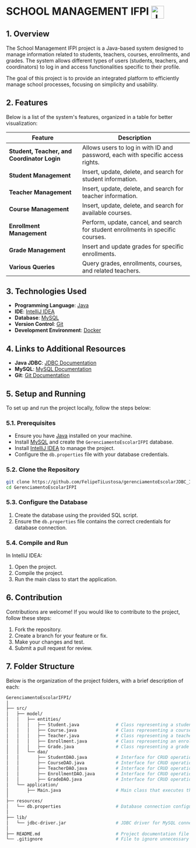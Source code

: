 # SCHOOL MANAGEMENT IFPI <img src="https://skillicons.dev/icons?i=java" alt="Java Icon" style="vertical-align: middle; height: 35px;"/>

## 1. Overview

The School Management IFPI project is a Java-based system designed to manage information related to students, teachers, courses, enrollments, and grades. The system allows different types of users (students, teachers, and coordinators) to log in and access functionalities specific to their profile.

The goal of this project is to provide an integrated platform to efficiently manage school processes, focusing on simplicity and usability.

## 2. Features

Below is a list of the system's features, organized in a table for better visualization:

| Feature                                    | Description                                                                                       |
|--------------------------------------------|---------------------------------------------------------------------------------------------------|
| **Student, Teacher, and Coordinator Login**| Allows users to log in with ID and password, each with specific access rights.                   |
| **Student Management**                    | Insert, update, delete, and search for student information.                                      |
| **Teacher Management**                    | Insert, update, delete, and search for teacher information.                                      |
| **Course Management**                     | Insert, update, delete, and search for available courses.                                        |
| **Enrollment Management**                 | Perform, update, cancel, and search for student enrollments in specific courses.                 |
| **Grade Management**                      | Insert and update grades for specific enrollments.                                                |
| **Various Queries**                       | Query grades, enrollments, courses, and related teachers.                                         |

## 3. Technologies Used

- **Programming Language**: [Java](https://www.java.com/)
- **IDE**: [IntelliJ IDEA](https://www.jetbrains.com/idea/)
- **Database**: [MySQL](https://www.mysql.com/)
- **Version Control**: [Git](https://git-scm.com/)
- **Development Environment**: [Docker](https://www.docker.com/)

## 4. Links to Additional Resources

- **Java JDBC**: [JDBC Documentation](https://docs.oracle.com/javase/tutorial/jdbc/)
- **MySQL**: [MySQL Documentation](https://dev.mysql.com/doc/)
- **Git**: [Git Documentation](https://git-scm.com/doc)

## 5. Setup and Running

To set up and run the project locally, follow the steps below:

### 5.1. Prerequisites

- Ensure you have [Java](https://www.java.com/) installed on your machine.
- Install [MySQL](https://www.mysql.com/) and create the `GerenciamentoEscolarIFPI` database.
- Install [IntelliJ IDEA](https://www.jetbrains.com/idea/) to manage the project.
- Configure the `db.properties` file with your database credentials.

### 5.2. Clone the Repository

```bash
git clone https://github.com/FelipeTiLustosa/gerenciamentoEscolarJDBC_IFPI.git
cd GerenciamentoEscolarIFPI
```
### 5.3. Configure the Database

1. Create the database using the provided SQL script.
2. Ensure the `db.properties` file contains the correct credentials for database connection.

### 5.4. Compile and Run

In IntelliJ IDEA:

1. Open the project.
2. Compile the project.
3. Run the main class to start the application.
## 6. Contribution

Contributions are welcome! If you would like to contribute to the project, follow these steps:

1. Fork the repository.
2. Create a branch for your feature or fix.
3. Make your changes and test.
4. Submit a pull request for review.

## 7. Folder Structure

Below is the organization of the project folders, with a brief description of each:
```bash
GerenciamentoEscolarIFPI/
│
├── src/
│   ├── model/
│   │   ├── entities/
│   │   │   ├── Student.java              # Class representing a student
│   │   │   ├── Course.java               # Class representing a course
│   │   │   ├── Teacher.java              # Class representing a teacher
│   │   │   ├── Enrollment.java           # Class representing an enrollment
│   │   │   ├── Grade.java                # Class representing a grade
│   │   └── dao/
│   │       ├── StudentDAO.java           # Interface for CRUD operations with students
│   │       ├── CourseDAO.java            # Interface for CRUD operations with courses
│   │       ├── TeacherDAO.java           # Interface for CRUD operations with teachers
│   │       ├── EnrollmentDAO.java        # Interface for CRUD operations with enrollments
│   │       ├── GradeDAO.java             # Interface for CRUD operations with grades
│   └── application/
│       ├── Main.java                     # Main class that executes the application
│
├── resources/
│   └── db.properties                     # Database connection configuration file
│
├── lib/
│   └── jdbc-driver.jar                   # JDBC driver for MySQL connection
│
├── README.md                             # Project documentation file
└── .gitignore                            # File to ignore unnecessary files in Git


```

